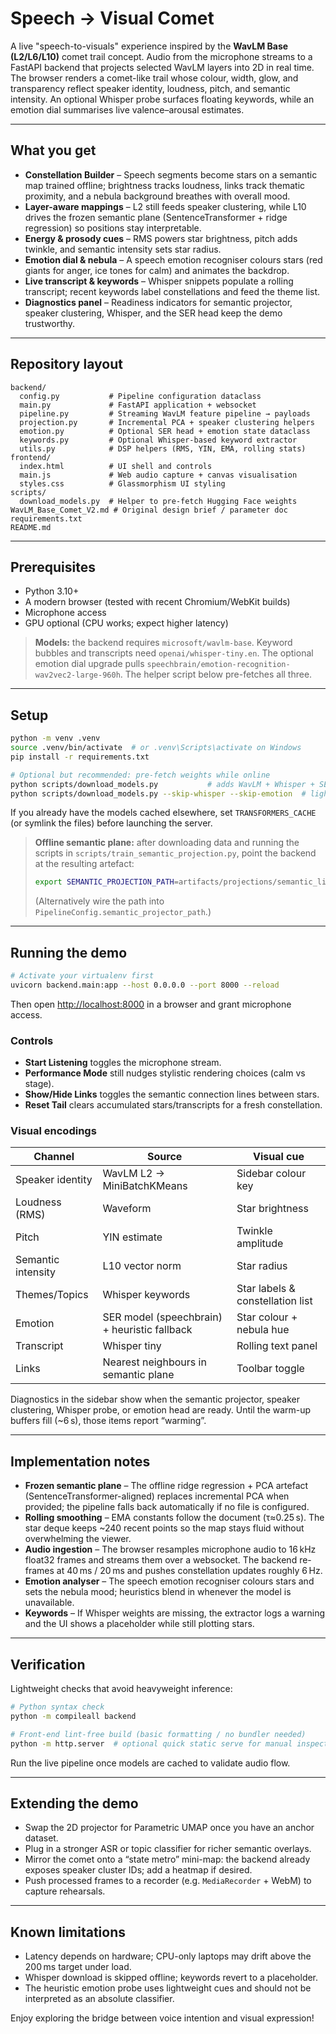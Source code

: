 # Speech → Visual Comet

A live "speech-to-visuals" experience inspired by the **WavLM Base (L2/L6/L10)** comet trail concept. Audio from the microphone streams to a FastAPI backend that projects selected WavLM layers into 2D in real time. The browser renders a comet-like trail whose colour, width, glow, and transparency reflect speaker identity, loudness, pitch, and semantic intensity. An optional Whisper probe surfaces floating keywords, while an emotion dial summarises live valence–arousal estimates.

---

## What you get

- **Constellation Builder** – Speech segments become stars on a semantic map trained offline; brightness tracks loudness, links track thematic proximity, and a nebula background breathes with overall mood.
- **Layer-aware mappings** – L2 still feeds speaker clustering, while L10 drives the frozen semantic plane (SentenceTransformer + ridge regression) so positions stay interpretable.
- **Energy & prosody cues** – RMS powers star brightness, pitch adds twinkle, and semantic intensity sets star radius.
- **Emotion dial & nebula** – A speech emotion recogniser colours stars (red giants for anger, ice tones for calm) and animates the backdrop.
- **Live transcript & keywords** – Whisper snippets populate a rolling transcript; recent keywords label constellations and feed the theme list.
- **Diagnostics panel** – Readiness indicators for semantic projector, speaker clustering, Whisper, and the SER head keep the demo trustworthy.

---

## Repository layout

```
backend/
  config.py           # Pipeline configuration dataclass
  main.py             # FastAPI application + websocket
  pipeline.py         # Streaming WavLM feature pipeline → payloads
  projection.py       # Incremental PCA + speaker clustering helpers
  emotion.py          # Optional SER head + emotion state dataclass
  keywords.py         # Optional Whisper-based keyword extractor
  utils.py            # DSP helpers (RMS, YIN, EMA, rolling stats)
frontend/
  index.html          # UI shell and controls
  main.js             # Web audio capture + canvas visualisation
  styles.css          # Glassmorphism UI styling
scripts/
  download_models.py  # Helper to pre-fetch Hugging Face weights
WavLM_Base_Comet_V2.md # Original design brief / parameter doc
requirements.txt
README.md
```

---

## Prerequisites

- Python 3.10+
- A modern browser (tested with recent Chromium/WebKit builds)
- Microphone access
- GPU optional (CPU works; expect higher latency)

> **Models:** the backend requires `microsoft/wavlm-base`. Keyword bubbles and transcripts need `openai/whisper-tiny.en`. The optional emotion dial upgrade pulls `speechbrain/emotion-recognition-wav2vec2-large-960h`. The helper script below pre-fetches all three.

---

## Setup

```bash
python -m venv .venv
source .venv/bin/activate  # or .venv\Scripts\activate on Windows
pip install -r requirements.txt

# Optional but recommended: pre-fetch weights while online
python scripts/download_models.py           # adds WavLM + Whisper + SER model to cache
python scripts/download_models.py --skip-whisper --skip-emotion  # lighter download
```

If you already have the models cached elsewhere, set `TRANSFORMERS_CACHE` (or symlink the files) before launching the server.

> **Offline semantic plane:** after downloading data and running the scripts in `scripts/train_semantic_projection.py`, point the backend at the resulting artefact:
>
> ```bash
> export SEMANTIC_PROJECTION_PATH=artifacts/projections/semantic_librispeech.npz
> ```
>
> (Alternatively wire the path into `PipelineConfig.semantic_projector_path`.)

---

## Running the demo

```bash
# Activate your virtualenv first
uvicorn backend.main:app --host 0.0.0.0 --port 8000 --reload
```

Then open [http://localhost:8000](http://localhost:8000) in a browser and grant microphone access.

### Controls

- **Start Listening** toggles the microphone stream.
- **Performance Mode** still nudges stylistic rendering choices (calm vs stage).
- **Show/Hide Links** toggles the semantic connection lines between stars.
- **Reset Tail** clears accumulated stars/transcripts for a fresh constellation.

### Visual encodings

| Channel | Source | Visual cue |
| --- | --- | --- |
| Speaker identity | WavLM L2 → MiniBatchKMeans | Sidebar colour key |
| Loudness (RMS) | Waveform | Star brightness |
| Pitch | YIN estimate | Twinkle amplitude |
| Semantic intensity | L10 vector norm | Star radius |
| Themes/Topics | Whisper keywords | Star labels & constellation list |
| Emotion | SER model (speechbrain) + heuristic fallback | Star colour + nebula hue |
| Transcript | Whisper tiny | Rolling text panel |
| Links | Nearest neighbours in semantic plane | Toolbar toggle |

Diagnostics in the sidebar show when the semantic projector, speaker clustering, Whisper probe, or emotion head are ready. Until the warm-up buffers fill (~6 s), those items report “warming”.

---

## Implementation notes

- **Frozen semantic plane** – The offline ridge regression + PCA artefact (SentenceTransformer-aligned) replaces incremental PCA when provided; the pipeline falls back automatically if no file is configured.
- **Rolling smoothing** – EMA constants follow the document (τ≈0.25 s). The star deque keeps ~240 recent points so the map stays fluid without overwhelming the viewer.
- **Audio ingestion** – The browser resamples microphone audio to 16 kHz float32 frames and streams them over a websocket. The backend re-frames at 40 ms / 20 ms and pushes constellation updates roughly 6 Hz.
- **Emotion analyser** – The speech emotion recogniser colours stars and sets the nebula mood; heuristics blend in whenever the model is unavailable.
- **Keywords** – If Whisper weights are missing, the extractor logs a warning and the UI shows a placeholder while still plotting stars.

---

## Verification

Lightweight checks that avoid heavyweight inference:

```bash
# Python syntax check
python -m compileall backend

# Front-end lint-free build (basic formatting / no bundler needed)
python -m http.server  # optional quick static serve for manual inspection
```

Run the live pipeline once models are cached to validate audio flow.

---

## Extending the demo

- Swap the 2D projector for Parametric UMAP once you have an anchor dataset.
- Plug in a stronger ASR or topic classifier for richer semantic overlays.
- Mirror the comet onto a “state metro” mini-map: the backend already exposes speaker cluster IDs; add a heatmap if desired.
- Push processed frames to a recorder (e.g. `MediaRecorder` + WebM) to capture rehearsals.

---

## Known limitations

- Latency depends on hardware; CPU-only laptops may drift above the 200 ms target under load.
- Whisper download is skipped offline; keywords revert to a placeholder.
- The heuristic emotion probe uses lightweight cues and should not be interpreted as an absolute classifier.

Enjoy exploring the bridge between voice intention and visual expression!
